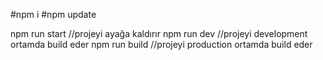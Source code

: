 #npm i
#npm update

npm run start //projeyi ayağa kaldırır
npm run dev //projeyi development ortamda build eder
npm run build //projeyi production ortamda build eder
